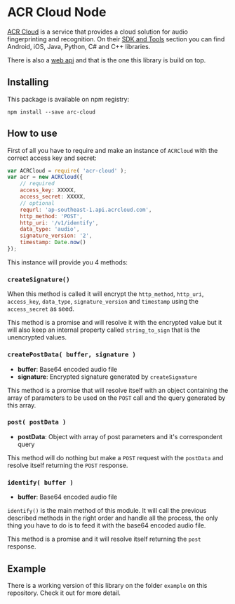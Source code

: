 # ACR Cloud Node

[ACR Cloud](https://acrcloud.com/) is a service that provides a cloud solution for audio fingerprinting and recognition. On their [SDK and Tools](https://console.acrcloud.com/tools) section you can find Android, iOS, Java, Python, C# and C++ libraries.

There is also a [web api](https://docs.acrcloud.com/webapi) and that is the one this library is build on top.

## Installing

This package is available on npm registry:

```
npm install --save arc-cloud
```

## How to use

First of all you have to require and make an instance of `ACRCloud` with the correct access key and secret:

```js
var ACRCloud = require( 'acr-cloud' );
var acr = new ACRCloud({
	// required
	access_key: XXXXX,
	access_secret: XXXXX,
	// optional
	requrl: 'ap-southeast-1.api.acrcloud.com',
	http_method: 'POST',
	http_uri: '/v1/identify',
	data_type: 'audio',
	signature_version: '2',
	timestamp: Date.now()
});
```

This instance will provide you 4 methods:

### `createSignature()`

When this method is called it will encrypt the `http_method`, `http_uri`, `access_key`, `data_type`, `signature_version` and `timestamp` using the `access_secret` as seed.

This method is a promise and will resolve it with the encrypted value but it will also keep an internal property called `string_to_sign` that is the unencrypted values.

### `createPostData( buffer, signature )`

- **buffer**: Base64 encoded audio file
- **signature**: Encrypted signature generated by `createSignature`

This method is a promise that will resolve itself with an object containing the array of parameters to be used on the `POST` call and the query generated by this array.


### `post( postData )`

- **postData**: Object with array of post parameters and it's correspondent query

This method will do nothing but make a `POST` request with the `postData` and resolve itself returning the `POST` response.

### `identify( buffer )`

- **buffer**: Base64 encoded audio file

`identify()` is the main method of this module. It will call the previous described methods in the right order and handle all the process, the only thing you have to do is to feed it with the base64 encoded audio file.

This method is a promise and it will resolve itself returning the `post` response.

## Example

There is a working version of this library on the folder `example` on this repository. Check it out for more detail.
